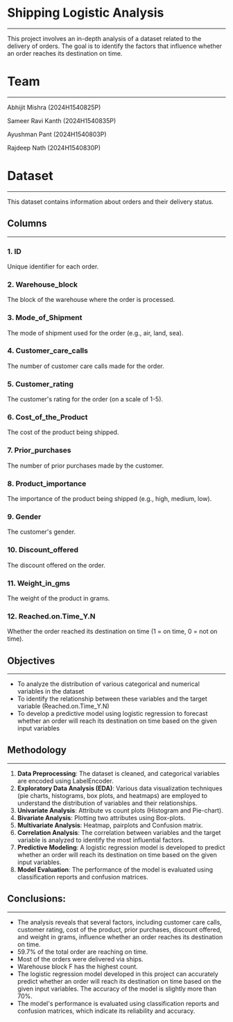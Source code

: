 # Shipping Logistic Analysis
------------

This project involves an in-depth analysis of a dataset related to the delivery of orders. The goal is to identify the factors that influence whether an order reaches its destination on time.

# Team
------------

Abhijit Mishra (2024H1540825P)

Sameer Ravi Kanth (2024H1540835P)

Ayushman Pant (2024H1540803P)

Rajdeep Nath (2024H1540830P)


# Dataset
------------

This dataset contains information about orders and their delivery status.

## Columns
--------

### 1. ID
Unique identifier for each order.

### 2. Warehouse_block
The block of the warehouse where the order is processed.

### 3. Mode_of_Shipment
The mode of shipment used for the order (e.g., air, land, sea).

### 4. Customer_care_calls
The number of customer care calls made for the order.

### 5. Customer_rating
The customer's rating for the order (on a scale of 1-5).

### 6. Cost_of_the_Product
The cost of the product being shipped.

### 7. Prior_purchases
The number of prior purchases made by the customer.

### 8. Product_importance
The importance of the product being shipped (e.g., high, medium, low).

### 9. Gender
The customer's gender.

### 10. Discount_offered
The discount offered on the order.

### 11. Weight_in_gms
The weight of the product in grams.

### 12. Reached.on.Time_Y.N
Whether the order reached its destination on time (1 = on time, 0 = not on time).


## Objectives
------------

*   To analyze the distribution of various categorical and numerical variables in the dataset
*   To identify the relationship between these variables and the target variable (Reached.on.Time_Y.N)
*   To develop a predictive model using logistic regression to forecast whether an order will reach its destination on time based on the given input variables


## Methodology
-------------

1.  **Data Preprocessing**: The dataset is cleaned, and categorical variables are encoded using LabelEncoder.
2.  **Exploratory Data Analysis (EDA)**: Various data visualization techniques (pie charts, histograms, box plots, and heatmaps) are employed to understand the distribution of variables and their relationships.
3.  **Univariate Analysis**: Attribute vs count plots (Histogram and Pie-chart).
4.  **Bivariate Analysis**: Plotting two attributes using Box-plots.
5.  **Multivariate Analysis**: Heatmap, pairplots and Confusion matrix. 
6.  **Correlation Analysis**: The correlation between variables and the target variable is analyzed to identify the most influential factors.
7.  **Predictive Modeling**: A logistic regression model is developed to predict whether an order will reach its destination on time based on the given input variables.
8.  **Model Evaluation**: The performance of the model is evaluated using classification reports and confusion matrices.


## Conclusions:
------------

*   The analysis reveals that several factors, including customer care calls, customer rating, cost of the product, prior purchases, discount offered, and weight in grams, influence whether an order reaches its destination on time.
*   59.7% of the total order are reaching on time.
*   Most of the orders were delivered via ships.
*   Warehouse block F has the highest count.
*   The logistic regression model developed in this project can accurately predict whether an order will reach its destination on time based on the given input variables. The accuracy of the model is slightly more than 70%.
*   The model's performance is evaluated using classification reports and confusion matrices, which indicate its reliability and accuracy.
